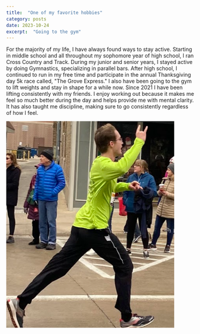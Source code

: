 ```yaml
---
title:  "One of my favorite hobbies"
category: posts
date: 2023-10-24
excerpt:  "Going to the gym"
---
```


For the majority of my life, I have always found ways to stay active. Starting in middle school and all throughout my sophomore year of high school, I ran Cross Country and Track. During my junior and senior years, I stayed active by doing Gymnastics, specializing in parallel bars.  After high school, I continued to run in my free time and participate in the annual Thanksgiving  day 5k race called, "The Grove Express." I also have been going to the gym to lift weights and stay in shape for a while now. Since 2021 I have been lifting consistently with my friends. I enjoy working out because it makes me feel so much better during the day and helps provide me with mental clarity. It has also taught me discipline, making sure to go consistently regardless of how I feel.



![running](assets/images/running.png)

